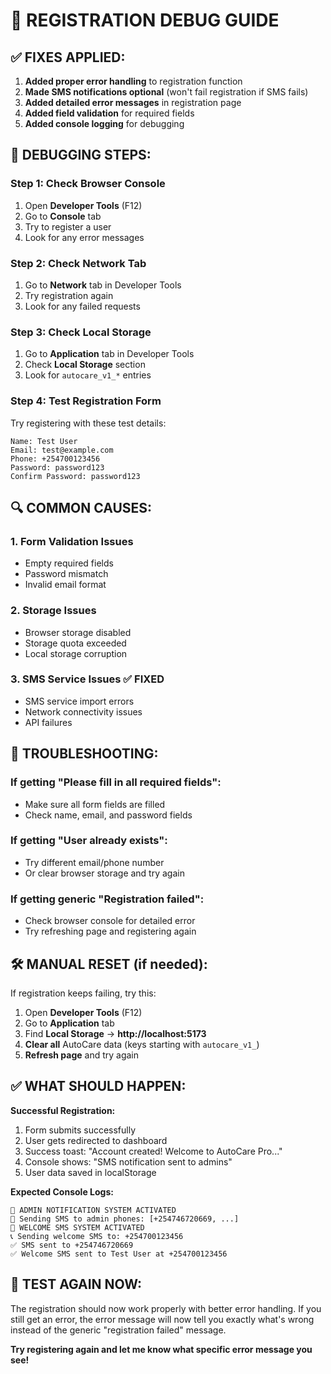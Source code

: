 # 🔧 REGISTRATION DEBUG GUIDE

## ✅ **FIXES APPLIED:**

1. **Added proper error handling** to registration function
2. **Made SMS notifications optional** (won't fail registration if SMS fails)
3. **Added detailed error messages** in registration page
4. **Added field validation** for required fields
5. **Added console logging** for debugging

## 🐛 **DEBUGGING STEPS:**

### **Step 1: Check Browser Console**
1. Open **Developer Tools** (F12)
2. Go to **Console** tab
3. Try to register a user
4. Look for any error messages

### **Step 2: Check Network Tab**
1. Go to **Network** tab in Developer Tools
2. Try registration again
3. Look for any failed requests

### **Step 3: Check Local Storage**
1. Go to **Application** tab in Developer Tools
2. Check **Local Storage** section
3. Look for `autocare_v1_*` entries

### **Step 4: Test Registration Form**
Try registering with these test details:
```
Name: Test User
Email: test@example.com
Phone: +254700123456
Password: password123
Confirm Password: password123
```

## 🔍 **COMMON CAUSES:**

### **1. Form Validation Issues**
- Empty required fields
- Password mismatch
- Invalid email format

### **2. Storage Issues**
- Browser storage disabled
- Storage quota exceeded
- Local storage corruption

### **3. SMS Service Issues** ✅ FIXED
- SMS service import errors
- Network connectivity issues
- API failures

## 🔧 **TROUBLESHOOTING:**

### **If getting "Please fill in all required fields":**
- Make sure all form fields are filled
- Check name, email, and password fields

### **If getting "User already exists":**
- Try different email/phone number
- Or clear browser storage and try again

### **If getting generic "Registration failed":**
- Check browser console for detailed error
- Try refreshing page and registering again

## 🛠️ **MANUAL RESET (if needed):**

If registration keeps failing, try this:
1. Open **Developer Tools** (F12)
2. Go to **Application** tab
3. Find **Local Storage** → **http://localhost:5173**
4. **Clear all** AutoCare data (keys starting with `autocare_v1_`)
5. **Refresh page** and try again

## ✅ **WHAT SHOULD HAPPEN:**

**Successful Registration:**
1. Form submits successfully
2. User gets redirected to dashboard
3. Success toast: "Account created! Welcome to AutoCare Pro..."
4. Console shows: "SMS notification sent to admins"
5. User data saved in localStorage

**Expected Console Logs:**
```
🔔 ADMIN NOTIFICATION SYSTEM ACTIVATED
📱 Sending SMS to admin phones: [+254746720669, ...]
📱 WELCOME SMS SYSTEM ACTIVATED
📞 Sending welcome SMS to: +254700123456
✅ SMS sent to +254746720669
✅ Welcome SMS sent to Test User at +254700123456
```

## 🎯 **TEST AGAIN NOW:**

The registration should now work properly with better error handling. If you still get an error, the error message will now tell you exactly what's wrong instead of the generic "registration failed" message.

**Try registering again and let me know what specific error message you see!**